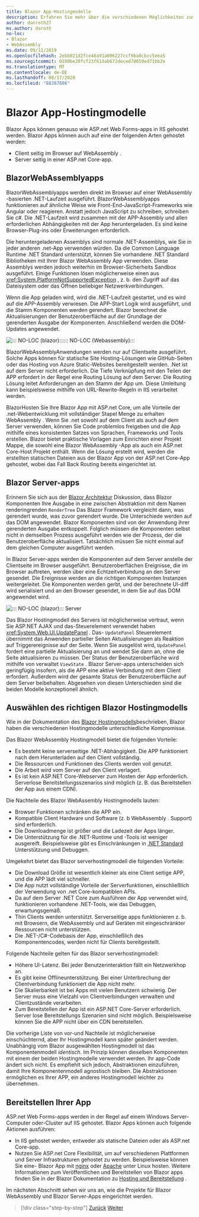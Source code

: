 ```yaml
---
title: Blazor App-Hostingmodelle
description: Erfahren Sie mehr über die verschiedenen Möglichkeiten zum Hosten einer- Blazor app, einschließlich im Browser auf WebAssembly oder auf dem Server.
author: danroth27
ms.author: daroth
no-loc:
- Blazor
- WebAssembly
ms.date: 09/11/2019
ms.openlocfilehash: 2ebb021d2fce46a91a006227ccf9ba0cbcc5eea5
ms.sourcegitcommit: 0100be20fcf23f61dab672deced70059ed71bb2e
ms.translationtype: MT
ms.contentlocale: de-DE
ms.lasthandoff: 08/17/2020
ms.locfileid: "88267606"
---
```

# <a name="no-locblazor-app-hosting-models"></a>Blazor App-Hostingmodelle

Blazor Apps können genauso wie ASP.net Web Forms-apps in IIS gehostet werden. Blazor Apps können auch auf eine der folgenden Arten gehostet werden:

- Client seitig im Browser auf WebAssembly .
- Server seitig in einer ASP.net Core-app.

## <a name="no-locblazor-no-locwebassembly-apps"></a>BlazorWebAssemblyapps

BlazorWebAssemblyapps werden direkt im Browser auf einer WebAssembly -basierten .NET-Laufzeit ausgeführt. BlazorWebAssemblyapps funktionieren auf ähnliche Weise wie Front-End-JavaScript-Frameworks wie Angular oder reagieren. Anstatt jedoch JavaScript zu schreiben, schreiben Sie c#. Die .NET-Laufzeit wird zusammen mit der APP-Assembly und allen erforderlichen Abhängigkeiten mit der App heruntergeladen. Es sind keine Browser-Plug-ins oder Erweiterungen erforderlich.

Die heruntergeladenen Assemblys sind normale .NET-Assemblys, wie Sie in jeder anderen .net-App verwenden würden. Da die Common Language Runtime .NET Standard unterstützt, können Sie vorhandene .NET Standard Bibliotheken mit Ihrer Blazor WebAssembly App verwenden. Diese Assemblys werden jedoch weiterhin im Browser-Sicherheits Sandbox ausgeführt. Einige Funktionen lösen möglicherweise einen aus <xref:System.PlatformNotSupportedException> , z. b. den Zugriff auf das Dateisystem oder das Öffnen beliebiger Netzwerkverbindungen.

Wenn die App geladen wird, wird die .NET-Laufzeit gestartet, und es wird auf die APP-Assembly verwiesen. Die APP-Start Logik wird ausgeführt, und die Stamm Komponenten werden gerendert. Blazor berechnet die Aktualisierungen der Benutzeroberfläche auf der Grundlage der gerenderten Ausgabe der Komponenten. Anschließend werden die DOM-Updates angewendet.

![::: NO-LOC (blazor):::::: NO-LOC (Webassembly):::](media/hosting-models/blazor-webassembly.png)

BlazorWebAssemblyAnwendungen werden nur auf Clientseite ausgeführt. Solche Apps können für statische Site Hosting-Lösungen wie GitHub-Seiten oder das Hosting von Azure Static-Websites bereitgestellt werden. .Net ist auf dem Server nicht erforderlich. Die Tiefe Verknüpfung mit den Teilen der APP erfordert in der Regel eine Routing Lösung auf dem Server. Die Routing Lösung leitet Anforderungen an den Stamm der App um. Diese Umleitung kann beispielsweise mithilfe von URL-Rewrite-Regeln in IIS verarbeitet werden.

BlazorHosten Sie Ihre Blazor App mit ASP.net Core, um alle Vorteile der .net-Webentwicklung mit vollständiger Stapel Menge zu erhalten WebAssembly . Wenn Sie .net sowohl auf dem Client als auch auf dem Server verwenden, können Sie Code problemlos freigeben und die App mithilfe eines konsistenten Satzes von Sprachen, Frameworks und Tools erstellen. Blazor bietet praktische Vorlagen zum Einrichten einer Projekt Mappe, die sowohl eine Blazor WebAssembly -App als auch ein ASP.net Core-Host Projekt enthält. Wenn die Lösung erstellt wird, werden die erstellten statischen Dateien aus der Blazor App von der ASP.net Core-App gehostet, wobei das Fall Back Routing bereits eingerichtet ist.

## <a name="no-locblazor-server-apps"></a>Blazor Server-apps

Erinnern Sie sich aus der [ Blazor Architektur](architecture-comparison.md#blazor) Diskussion, dass Blazor Komponenten Ihre Ausgabe in eine zwischen Abstraktion mit dem Namen renderingrenden `RenderTree` Das Blazor Framework vergleicht dann, was gerendert wurde, was zuvor gerendert wurde. Die Unterschiede werden auf das DOM angewendet. Blazor Komponenten sind von der Anwendung ihrer gerenderten Ausgabe entkoppelt. Folglich müssen die Komponenten selbst nicht in demselben Prozess ausgeführt werden wie der Prozess, der die Benutzeroberfläche aktualisiert. Tatsächlich müssen Sie nicht einmal auf dem gleichen Computer ausgeführt werden.

In Blazor Server-apps werden die Komponenten auf dem Server anstelle der Clientseite im Browser ausgeführt. Benutzeroberflächen Ereignisse, die im Browser auftreten, werden über eine Echtzeitverbindung an den Server gesendet. Die Ereignisse werden an die richtigen Komponenten Instanzen weitergeleitet. Die Komponenten werden gerbt, und der berechnete UI-diff wird serialisiert und an den Browser gesendet, in dem Sie auf das DOM angewendet wird.

![::: NO-LOC (blazor)::: Server](media/hosting-models/blazor-server.png)

Das Blazor Hostingmodell des Servers ist möglicherweise vertraut, wenn Sie ASP.NET AJAX und das-Steuerelement verwendet haben <xref:System.Web.UI.UpdatePanel> . Das- `UpdatePanel` Steuerelement übernimmt das Anwenden partieller Seiten Aktualisierungen als Reaktion auf Triggerereignisse auf der Seite. Wenn Sie ausgelöst wird, `UpdatePanel` fordert eine partielle Aktualisierung an und wendet Sie dann an, ohne die Seite aktualisieren zu müssen. Der Status der Benutzeroberfläche wird mithilfe von verwaltet `ViewState` . Blazor Server-apps unterscheiden sich geringfügig insofern, als die APP eine aktive Verbindung mit dem Client erfordert. Außerdem wird der gesamte Status der Benutzeroberfläche auf dem Server beibehalten. Abgesehen von diesen Unterschieden sind die beiden Modelle konzeptionell ähnlich.

## <a name="how-to-choose-the-right-no-locblazor-hosting-model"></a>Auswählen des richtigen Blazor Hostingmodells

Wie in der Dokumentation des [ Blazor Hostingmodells](/aspnet/core/blazor/hosting-models)beschrieben, Blazor haben die verschiedenen Hostingmodelle unterschiedliche Kompromisse.

Das Blazor WebAssembly Hostingmodell bietet die folgenden Vorteile:

- Es besteht keine serverseitige .NET-Abhängigkeit. Die APP funktioniert nach dem Herunterladen auf den Client vollständig.
- Die Ressourcen und Funktionen des Clients werden voll genutzt.
- Die Arbeit wird vom Server auf den Client verlagert.
- Es ist kein ASP.NET Core-Webserver zum Hosten der App erforderlich. Serverlose Bereitstellungsszenarios sind möglich (z. B. das Bereitstellen der App aus einem CDN).

Die Nachteile des Blazor WebAssembly Hostingmodells lauten:

- Browser Funktionen schränken die APP ein.
- Kompatible Client Hardware und Software (z. b WebAssembly . Support) sind erforderlich.
- Die Downloadmenge ist größer und die Ladezeit der Apps länger.
- Die Unterstützung für die .NET-Runtime und -Tools ist weniger ausgereift. Beispielsweise gibt es Einschränkungen in [.NET Standard](../../standard/net-standard.md) Unterstützung und Debuggen.

Umgekehrt bietet das Blazor serverhostingmodell die folgenden Vorteile:

- Die Download Größe ist wesentlich kleiner als eine Client seitige APP, und die APP lädt viel schneller.
- Die App nutzt vollständige Vorteile der Serverfunktionen, einschließlich der Verwendung von .net Core-kompatiblen APIs.
- Da auf dem Server .NET Core zum Ausführen der App verwendet wird, funktionieren vorhandene .NET-Tools, wie das Debuggen, erwartungsgemäß.
- Thin Clients werden unterstützt. Serverseitige apps funktionieren z. b. mit Browsern, die WebAssembly und auf Geräten mit eingeschränkter Ressourcen nicht unterstützen.
- Die .NET-/C#-Codebasis der App, einschließlich des Komponentencodes, werden nicht für Clients bereitgestellt.

Folgende Nachteile gelten für das Blazor serverhostingmodell:

- Höhere UI-Latenz. Bei jeder Benutzerinteraktion fällt ein Netzwerkhop an.
- Es gibt keine Offlineunterstützung. Bei einer Unterbrechung der Clientverbindung funktioniert die App nicht mehr.
- Die Skalierbarkeit ist bei Apps mit vielen Benutzern schwierig. Der Server muss eine Vielzahl von Clientverbindungen verwalten und Clientzustände verarbeiten.
- Zum Bereitstellen der App ist ein ASP.NET Core-Server erforderlich. Server lose Bereitstellungs Szenarien sind nicht möglich. Beispielsweise können Sie die APP nicht über ein CDN bereitstellen.

Die vorherige Liste von vor-und Nachteile ist möglicherweise einschüchternd, aber Ihr Hostingmodell kann später geändert werden. Unabhängig vom Blazor ausgewählten Hostingmodell ist das Komponentenmodell *identisch*. Im Prinzip können dieselben Komponenten mit einem der beiden Hostingmodelle verwendet werden. Ihr app-Code ändert sich nicht. Es empfiehlt sich jedoch, Abstraktionen einzuführen, damit Ihre Komponentenmodell agnostisch bleiben. Die Abstraktionen ermöglichen es Ihrer APP, ein anderes Hostingmodell leichter zu übernehmen.

## <a name="deploy-your-app"></a>Bereitstellen Ihrer App

ASP.net Web Forms-apps werden in der Regel auf einem Windows Server-Computer oder-Cluster auf IIS gehostet. Blazor Apps können auch folgende Aktionen ausführen:

- In IIS gehostet werden, entweder als statische Dateien oder als ASP.net Core-app.
- Nutzen Sie ASP.net Core Flexibilität, um auf verschiedenen Plattformen und Server Infrastrukturen gehostet zu werden. Beispielsweise können Sie eine- Blazor App mit [nginx](/aspnet/core/host-and-deploy/linux-nginx) oder [Apache](/aspnet/core/host-and-deploy/linux-apache) unter Linux hosten. Weitere Informationen zum Veröffentlichen und Bereitstellen von Blazor apps finden Sie in der Blazor Dokumentation zu [Hosting und Bereitstellung](/aspnet/core/host-and-deploy/blazor/) .

Im nächsten Abschnitt sehen wir uns an, wie die Projekte für Blazor WebAssembly und Blazor Server-Apps eingerichtet werden.

>[!div class="step-by-step"]
>[Zurück](architecture-comparison.md)
>[Weiter](project-structure.md)
